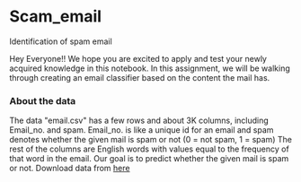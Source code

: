 # Scam_email
Identification of spam email 


Hey Everyone!! We hope you are excited to apply and test your newly acquired knowledge in this notebook. In this assignment, we will be walking through creating an email classifier based on the content the mail has.

### About the data  

The data "email.csv" has a few rows and about 3K columns, including Email_no. and spam.
Email_no. is like a unique id for an email and spam denotes whether the given mail is spam or not (0 = not spam, 1 = spam)
The rest of the columns are English words with values equal to the frequency of that word in the email.
Our goal is to predict whether the given mail is spam or not.
Download data from [here](https://drive.google.com/file/d/1OxJ6SSuPypg-AfLbMRl0O9So9aDDNzbC/view)
